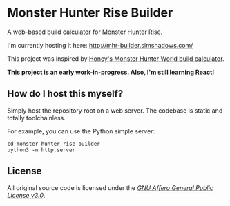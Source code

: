 # Monster Hunter Rise Builder

A web-based build calculator for Monster Hunter Rise.

I'm currently hosting it here: <http://mhr-builder.simshadows.com/>

This project was inspired by [Honey's Monster Hunter World build calculator](https://honeyhunterworld.com/mhwbi/).

**This project is an early work-in-progress. Also, I'm still learning React!**

## How do I host this myself?

Simply host the repository root on a web server. The codebase is static and totally toolchainless.

For example, you can use the Python simple server:

```
cd monster-hunter-rise-builder
python3 -m http.server
```

## License

All original source code is licensed under the [*GNU Affero General Public License v3.0*](https://www.gnu.org/licenses/agpl-3.0.en.html).

